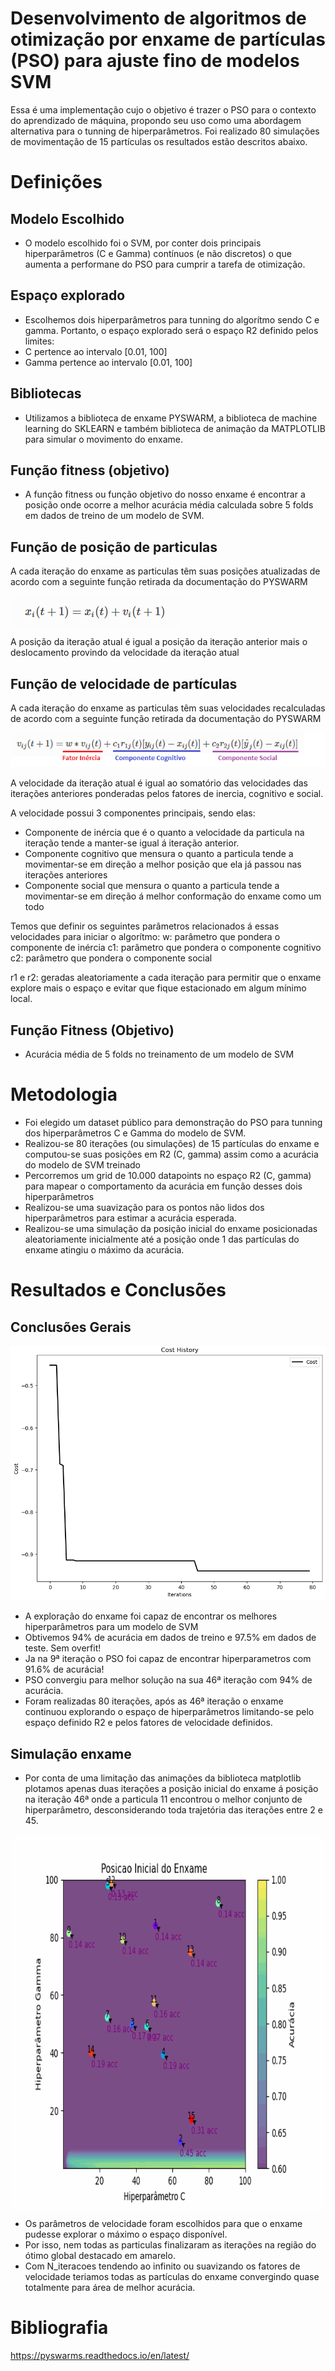 # Desenvolvimento de algoritmos de otimização por enxame de partículas (PSO) para ajuste fino de modelos SVM
Essa é uma implementação cujo o objetivo é trazer o PSO para o contexto do aprendizado de máquina, propondo seu uso como uma abordagem alternativa para o tunning de hiperparâmetros. Foi realizado 80 simulações de movimentação de 15 partículas os resultados estão descritos abaixo.

# Definições

## Modelo Escolhido
- O modelo escolhido foi o SVM, por conter dois principais hiperparâmetros (C e Gamma) contínuos (e não discretos) o que aumenta a performane do PSO para cumprir a tarefa de otimização.

## Espaço explorado
- Escolhemos dois hiperparâmetros para tunning do algorítmo sendo C e gamma. Portanto, o espaço explorado será o espaço R2 definido pelos limites:
- C pertence ao intervalo [0.01, 100]
- Gamma pertence ao intervalo [0.01, 100]

## Bibliotecas
- Utilizamos a biblioteca de enxame PYSWARM, a biblioteca de machine learning do SKLEARN e também biblioteca de animação da MATPLOTLIB para simular o movimento do enxame.
  
## Função fitness (objetivo)
- A função fitness ou função objetivo do nosso enxame é encontrar a posição onde ocorre a melhor acurácia média calculada sobre 5 folds em dados de treino de um modelo de SVM.
  
## Função de posição de particulas
A cada iteração do enxame as particulas têm suas posições atualizadas de acordo com a seguinte função retirada da documentação do PYSWARM


![](images/eq_posicao.png) 

A posição da iteração atual é igual a posição da iteração anterior mais o deslocamento provindo da velocidade da iteração atual

## Função de velocidade de partículas
A cada iteração do enxame as particulas têm suas velocidades recalculadas de acordo com a seguinte função retirada da documentação do PYSWARM


![](images/eq_velocidade.png) 

A velocidade da iteração atual é igual ao somatório das velocidades das iterações anteriores ponderadas pelos fatores de inercia, cognitivo e social.

A velocidade possui 3 componentes principais, sendo elas:
- Componente de inércia que é o quanto a velocidade da particula na iteração tende a manter-se igual á iteração anterior. 
- Componente cognitivo que mensura o quanto a particula tende a movimentar-se em direção a melhor posição que ela já passou nas iterações anteriores
- Componente social que mensura o quanto a particula tende a movimentar-se em direção á melhor conformação do enxame como um todo

Temos que definir os seguintes parâmetros relacionados á essas velocidades para iniciar o algorítmo:
w:  parâmetro que pondera o componente de inércia
c1: parâmetro que pondera o componente cognitivo
c2: parâmetro que pondera o componente social

r1 e r2: geradas aleatoriamente a cada iteração para permitir que o enxame explore mais o espaço e evitar que fique estacionado em algum mínimo local.

## Função Fitness (Objetivo)
- Acurácia média de 5 folds no treinamento de um modelo de SVM

# Metodologia
- Foi elegido um dataset público para demonstração do PSO para tunning dos hiperparâmetros C e Gamma do modelo de SVM.
- Realizou-se 80 iterações (ou simulações) de 15 partículas do enxame e computou-se suas posições em R2 (C, gamma) assim como a acurácia do modelo de SVM treinado 
- Percorremos um grid de 10.000 datapoints no espaço R2 (C, gamma) para mapear o comportamento da acurácia em função desses dois hiperparâmetros
- Realizou-se uma suavização para os pontos não lidos dos hiperparâmetros para estimar a acurácia esperada.
- Realizou-se uma simulação da posição inicial do enxame posicionadas aleatoriamente inicialmente até a posição onde 1 das partículas do enxame atingiu o máximo da acurácia.


# Resultados e Conclusões

## Conclusões Gerais

 ![](images/acuracia_iteracoes.png) 
 
- A exploração do enxame foi capaz de encontrar os melhores hiperparâmetros para um modelo de SVM
- Obtivemos 94% de acurácia em dados de treino e 97.5% em dados de teste. Sem overfit!
- Ja na 9ª iteração o PSO foi capaz de encontrar hiperparametros com 91.6% de acurácia!
- PSO convergiu para melhor solução na sua 46ª iteração com 94% de acurácia.
- Foram realizadas 80 iterações, após as 46ª iteração o enxame continuou explorando o espaço de hiperparâmetros limitando-se pelo espaço definido R2 e pelos fatores de velocidade definidos.

## Simulação enxame

- Por conta de uma limitação das animações da biblioteca matplotlib plotamos apenas duas iterações a posição inicial do enxame á posição na iteração 46ª onde a particula 11 encontrou o melhor conjunto de hiperparâmetro, desconsiderando toda trajetória das iterações entre 2 e 45.

<img align="center" img class="giphy-gif-img giphy-img-loaded" src="https://github.com/webercg/PSO---Inteligencia-de-enxames---otimizacao-hiperparametros/blob/main/images/animacao2.gif" width="800" height="600" alt="X" style="background: url(&quot;data:image/png;base64,iVBORw0KGgoAAAANSUhEUgAAADgAAAA4AQMAAACSSKldAAAABlBMVEUhIiIWFhYoSqvJAAAAGElEQVQY02MAAv7///8PWxqIPwDZw5UGABtgwz2xhFKxAAAAAElFTkSuQmCC&quot;) 0px 0px;">

- Os parâmetros de velocidade foram escolhidos para que o enxame pudesse explorar o máximo o espaço disponível.
- Por isso, nem todas as particulas finalizaram as iterações na região do ótimo global destacado em amarelo. 
- Com N_iteracoes tendendo ao infinito ou suavizando os fatores de velocidade teriamos todas as partículas do enxame convergindo quase totalmente para área de melhor acurácia.


# Bibliografia
https://pyswarms.readthedocs.io/en/latest/

